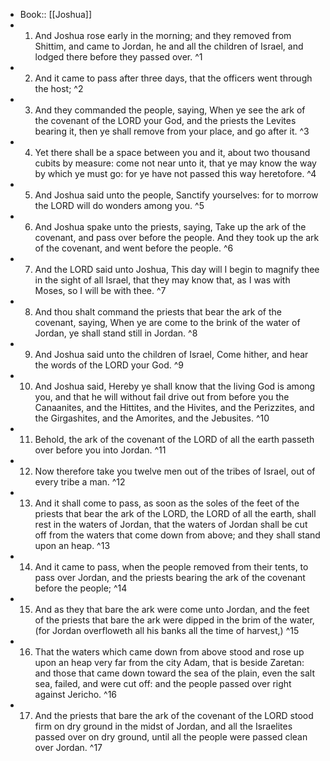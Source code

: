 - Book:: [[Joshua]]
- 1. And Joshua rose early in the morning; and they removed from Shittim, and came to Jordan, he and all the children of Israel, and lodged there before they passed over. ^1
- 2. And it came to pass after three days, that the officers went through the host; ^2
- 3. And they commanded the people, saying, When ye see the ark of the covenant of the LORD your God, and the priests the Levites bearing it, then ye shall remove from your place, and go after it. ^3
- 4. Yet there shall be a space between you and it, about two thousand cubits by measure: come not near unto it, that ye may know the way by which ye must go: for ye have not passed this way heretofore. ^4
- 5. And Joshua said unto the people, Sanctify yourselves: for to morrow the LORD will do wonders among you. ^5
- 6. And Joshua spake unto the priests, saying, Take up the ark of the covenant, and pass over before the people. And they took up the ark of the covenant, and went before the people. ^6
- 7. And the LORD said unto Joshua, This day will I begin to magnify thee in the sight of all Israel, that they may know that, as I was with Moses, so I will be with thee. ^7
- 8. And thou shalt command the priests that bear the ark of the covenant, saying, When ye are come to the brink of the water of Jordan, ye shall stand still in Jordan. ^8
- 9. And Joshua said unto the children of Israel, Come hither, and hear the words of the LORD your God. ^9
- 10. And Joshua said, Hereby ye shall know that the living God is among you, and that he will without fail drive out from before you the Canaanites, and the Hittites, and the Hivites, and the Perizzites, and the Girgashites, and the Amorites, and the Jebusites. ^10
- 11. Behold, the ark of the covenant of the LORD of all the earth passeth over before you into Jordan. ^11
- 12. Now therefore take you twelve men out of the tribes of Israel, out of every tribe a man. ^12
- 13. And it shall come to pass, as soon as the soles of the feet of the priests that bear the ark of the LORD, the LORD of all the earth, shall rest in the waters of Jordan, that the waters of Jordan shall be cut off from the waters that come down from above; and they shall stand upon an heap. ^13
- 14. And it came to pass, when the people removed from their tents, to pass over Jordan, and the priests bearing the ark of the covenant before the people; ^14
- 15. And as they that bare the ark were come unto Jordan, and the feet of the priests that bare the ark were dipped in the brim of the water, (for Jordan overfloweth all his banks all the time of harvest,) ^15
- 16. That the waters which came down from above stood and rose up upon an heap very far from the city Adam, that is beside Zaretan: and those that came down toward the sea of the plain, even the salt sea, failed, and were cut off: and the people passed over right against Jericho. ^16
- 17. And the priests that bare the ark of the covenant of the LORD stood firm on dry ground in the midst of Jordan, and all the Israelites passed over on dry ground, until all the people were passed clean over Jordan. ^17
